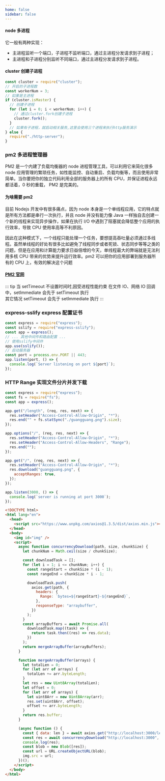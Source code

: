 ```yaml
---
home: false
sidebar: false
---
```


#### node 多进程

它一般有两种实现：

- 主进程监听一个端口，子进程不监听端口，通过主进程分发请求到子进程；
- 主进程和子进程分别监听不同端口，通过主进程分发请求到子进程。

#### cluster 创建子进程

```javascript
const cluster = require("cluster");
// 开启的子进程数
const workerNum = 3;
// 如果是主进程
if (cluster.isMaster) {
  // 创建子进程
  for (let i = 0; i < workerNum; i++) {
    // 通过cluster.fork创建子进程
    cluster.fork();
  }
  // 如果有子进程，就启动相关服务,这里会使用三个进程来执行http服务演示
} else {
  require("./http-server");
}
```

### pm2 多进程管理器

PM2 是一个内建了负载均衡器的 node 进程管理工具，可以利用它来简化很多 node 应用管理的繁琐任务，如性能监控、自动重启、负载均衡等，而且使用非常简单。当你要把你的独立代码利用全部的服务器上的所有 CPU，并保证进程永远都活着，0 秒的重载， PM2 是完美的。

#### 为啥需要 pm2

目前 Nodejs 开发中有很多痛点，因为 node 本身是一个单线程应用，它的特点就是所有方法都是串行一次执行，并且 node 并没有能力像 Java 一样独自去创建一个新的线程来实现异步操作，如果在执行 I/O 中遇到了阻塞就会降低整个应用的执行效率，导致 CPU 使用率高等不利原因。

因此在这种模式下，一个线程只能处理一个任务，要想提高吞吐量必须通过多线程。虽然单线程的好处有很多比如避免了线程同步或者死锁、状态同步等等之类的问题，但是在应用和计算能力要求日益倍增的今天，单线程最大的弊端就是无法利用多核 CPU 带来的优势来提升运行效率。pm2 可以把你的应用部署到服务器所有的 CPU 上，有效的解决这个问题

#### [PM2 官网](https://pm2.keymetrics.io/docs/usage/pm2-doc-single-page/)

::: tip
当 setTimeout 不设置时间时,因受进程性能约束
在文件 IO、网络 IO 回调中，setImmediate 会先于 setTimeout 执行  
其它情况 setTimeout 会先于 setImmediate 执行
:::

### express-sslify express 配置证书

```js
const express = require("express");
const sslify = require("express-sslify");
const app = express();
// ... 其他中间件和路由配置 ...
// 使用sslify中间件
app.use(sslify());
// 启动服务器
const port = process.env.PORT || 443;
app.listen(port, () => {
  console.log(`Server listening on port ${port}`);
});
```

### HTTP Range 实现文件分片并发下载

```js
const express = require("express");
const fs = require("fs");
const app = express();

app.get("/length", (req, res, next) => {
  res.setHeader("Access-Control-Allow-Origin", "*");
  res.end("" + fs.statSync("./guangguang.png").size);
});

app.options("/", (req, res, next) => {
  res.setHeader("Access-Control-Allow-Origin", "*");
  res.setHeader("Access-Control-Allow-Headers", "Range");
  res.end("");
});

app.get("/", (req, res, next) => {
  res.setHeader("Access-Control-Allow-Origin", "*");
  res.download("guangguang.png", {
    acceptRanges: true,
  });
});

app.listen(3000, () => {
  console.log(`server is running at port 3000`);
});
```

```html
<!DOCTYPE html>
<html lang="en">
  <head>
    <script src="https://www.unpkg.com/axios@1.3.5/dist/axios.min.js"></script>
  </head>
  <body>
    <img id="img" />
    <script>
      async function concurrencyDownload(path, size, chunkSize) {
        let chunkNum = Math.ceil(size / chunkSize);

        const downloadTask = [];
        for (let i = 1; i <= chunkNum; i++) {
          const rangeStart = chunkSize * (i - 1);
          const rangeEnd = chunkSize * i - 1;

          downloadTask.push(
            axios.get(path, {
              headers: {
                Range: `bytes=${rangeStart}-${rangeEnd}`,
              },
              responseType: "arraybuffer",
            })
          );
        }
        const arrayBuffers = await Promise.all(
          downloadTask.map((task) => {
            return task.then((res) => res.data);
          })
        );
        return mergeArrayBuffer(arrayBuffers);
      }

      function mergeArrayBuffer(arrays) {
        let totalLen = 0;
        for (let arr of arrays) {
          totalLen += arr.byteLength;
        }
        let res = new Uint8Array(totalLen);
        let offset = 0;
        for (let arr of arrays) {
          let uint8Arr = new Uint8Array(arr);
          res.set(uint8Arr, offset);
          offset += arr.byteLength;
        }
        return res.buffer;
      }

      (async function () {
        const { data: len } = await axios.get("http://localhost:3000/length");
        const res = await concurrencyDownload("http://localhost:3000", len, 300000);
        console.log(res);
        const blob = new Blob([res]);
        const url = URL.createObjectURL(blob);
        img.src = url;
      })();
    </script>
  </body>
</html>
```
